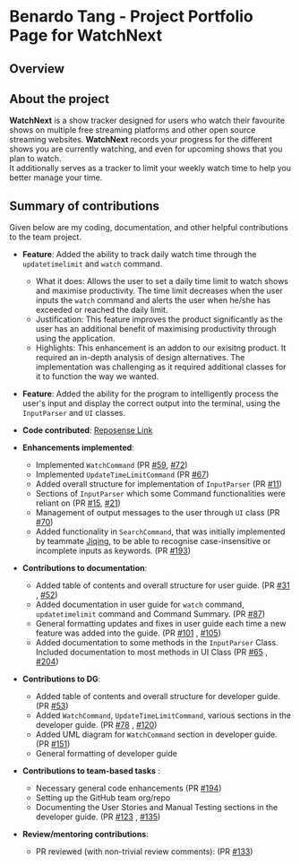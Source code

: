 # Benardo Tang - Project Portfolio Page for WatchNext

## Overview


## About the project
**WatchNext** is a show tracker designed for users who watch their favourite shows on multiple free streaming platforms and other open source streaming websites.
**WatchNext** records your progress for the different shows you are currently watching, and even for upcoming shows that you plan to watch.
<br>It additionally serves as a tracker to limit your weekly watch time to help you better manage your time.

## Summary of contributions
Given below are my coding, documentation, and other helpful contributions to the team project.

* **Feature**: Added the ability to track daily watch time through the `updatetimelimit` and `watch` command.
    * What it does: Allows the user to set a daily time limit to watch shows and maximise productivity. The time limit decreases when the user inputs the `watch` command and alerts the user when he/she has exceeded or reached the daily limit.
    * Justification:  This feature improves the product significantly as the user has an additional benefit of maximising productivity through using the application.
    * Highlights: This enhancement is an addon to our exisitng product. It required an in-depth analysis of design alternatives. The implementation was challenging as it required additional classes for it to function the way we wanted.

* **Feature**: Added the ability for the program to intelligently process the user's input and display the correct output into the terminal, using the `InputParser` and `UI` classes.
<div style="page-break-after: always;"></div>

* **Code contributed**: [Reposense Link](https://nus-cs2113-ay2021s1.github.io/tp-dashboard/#breakdown=true&search=&sort=groupTitle&sortWithin=title&since=2020-09-27&timeframe=commit&mergegroup=&groupSelect=groupByRepos&checkedFileTypes=docs~functional-code~test-code~other&tabOpen=true&tabType=authorship&zFR=false&tabAuthor=BenardoTang&tabRepo=AY2021S1-CS2113T-W12-3%2Ftp%5Bmaster%5D&authorshipIsMergeGroup=false&authorshipFileTypes=docs~functional-code~test-code)

* **Enhancements implemented**:
    * Implemented `WatchCommand` (PR [#59](https://github.com/AY2021S1-CS2113T-W12-3/tp/pull/59), [#72](https://github.com/AY2021S1-CS2113T-W12-3/tp/pull/72))
    * Implemented `UpdateTimeLimitCommand` (PR [#67](https://github.com/AY2021S1-CS2113T-W12-3/tp/pull/67))
    * Added overall structure for implementation of `InputParser` (PR [#11](https://github.com/AY2021S1-CS2113T-W12-3/tp/pull/11))
    * Sections of `InputParser` which some Command functionalities were reliant on (PR [#15](https://github.com/AY2021S1-CS2113T-W12-3/tp/pull/15), [#21](https://github.com/AY2021S1-CS2113T-W12-3/tp/pull/21))
    * Management of output messages to the user through `UI` class (PR [#70](https://github.com/AY2021S1-CS2113T-W12-3/tp/pull/70))
    * Added functionality in `SearchCommand`, that was initially implemented by teammate [Jiqing](https://github.com/judowha), to be able to recognise case-insensitive or incomplete inputs as keywords. (PR [#193](https://github.com/AY2021S1-CS2113T-W12-3/tp/pull/193))

* **Contributions to documentation**:
    * Added table of contents and overall structure for user guide. (PR [#31](https://github.com/AY2021S1-CS2113T-W12-3/tp/pull/31) , [#52](https://github.com/AY2021S1-CS2113T-W12-3/tp/pull/52))
    * Added documentation in user guide for `watch` command, `updatetimelimit` command and Command Summary. (PR [#87](https://github.com/AY2021S1-CS2113T-W12-3/tp/pull/87))
    * General formatting updates and fixes in user guide each time a new feature was added into the guide. (PR [#101](https://github.com/AY2021S1-CS2113T-W12-3/tp/pull/101) , [#105](https://github.com/AY2021S1-CS2113T-W12-3/tp/pull/105))
    * Added documentation to some methods in the `InputParser` Class. Included documentation to most methods in UI Class (PR [#65](https://github.com/AY2021S1-CS2113T-W12-3/tp/pull/65) , [#204](https://github.com/AY2021S1-CS2113T-W12-3/tp/pull/204))


* **Contributions to DG**:
    * Added table of contents and overall structure for developer guide. (PR [#53](https://github.com/AY2021S1-CS2113T-W12-3/tp/pull/53))
    * Added `WatchCommand`, `UpdateTimeLimitCommand`, various sections in the developer guide. (PR [#78](https://github.com/AY2021S1-CS2113T-W12-3/tp/pull/78) , [#120](https://github.com/AY2021S1-CS2113T-W12-3/tp/pull/120))
    * Added UML diagram for `WatchCommand` section in developer guide. (PR [#151](https://github.com/AY2021S1-CS2113T-W12-3/tp/pull/151))
    * General formatting of developer guide

* **Contributions to team-based tasks** :
    *  Necessary general code enhancements (PR [#194](https://github.com/AY2021S1-CS2113T-W12-3/tp/pull/194))
    *  Setting up the GitHub team org/repo
    *  Documenting the User Stories and Manual Testing sections in the developer guide. (PR [#123](https://github.com/AY2021S1-CS2113T-W12-3/tp/pull/123) , [#135](https://github.com/AY2021S1-CS2113T-W12-3/tp/pull/135))


* **Review/mentoring contributions**:
    * PR reviewed (with non-trivial review comments): (PR [#133](https://github.com/AY2021S1-CS2113T-W12-3/tp/pull/133))



